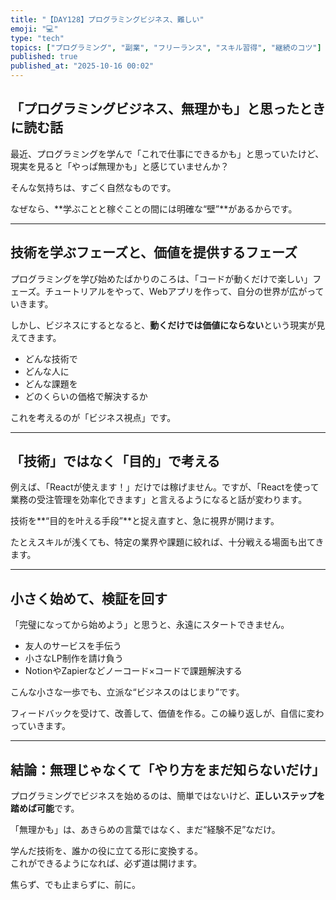```yaml
---
title: "【DAY128】プログラミングビジネス、難しい"
emoji: "💻"
type: "tech"
topics: ["プログラミング", "副業", "フリーランス", "スキル習得", "継続のコツ"]
published: true
published_at: "2025-10-16 00:02"
---
```


## 「プログラミングビジネス、無理かも」と思ったときに読む話

最近、プログラミングを学んで「これで仕事にできるかも」と思っていたけど、現実を見ると「やっぱ無理かも」と感じていませんか？

そんな気持ちは、すごく自然なものです。

なぜなら、**学ぶことと稼ぐことの間には明確な“壁”**があるからです。

---

## 技術を学ぶフェーズと、価値を提供するフェーズ

プログラミングを学び始めたばかりのころは、「コードが動くだけで楽しい」フェーズ。チュートリアルをやって、Webアプリを作って、自分の世界が広がっていきます。

しかし、ビジネスにするとなると、**動くだけでは価値にならない**という現実が見えてきます。

- どんな技術で
- どんな人に
- どんな課題を
- どのくらいの価格で解決するか

これを考えるのが「ビジネス視点」です。

---

## 「技術」ではなく「目的」で考える

例えば、「Reactが使えます！」だけでは稼げません。ですが、「Reactを使って業務の受注管理を効率化できます」と言えるようになると話が変わります。

技術を**“目的を叶える手段”**と捉え直すと、急に視界が開けます。

たとえスキルが浅くても、特定の業界や課題に絞れば、十分戦える場面も出てきます。

---

## 小さく始めて、検証を回す

「完璧になってから始めよう」と思うと、永遠にスタートできません。

- 友人のサービスを手伝う
- 小さなLP制作を請け負う
- NotionやZapierなどノーコード×コードで課題解決する

こんな小さな一歩でも、立派な“ビジネスのはじまり”です。

フィードバックを受けて、改善して、価値を作る。この繰り返しが、自信に変わっていきます。

---

## 結論：無理じゃなくて「やり方をまだ知らないだけ」

プログラミングでビジネスを始めるのは、簡単ではないけど、**正しいステップを踏めば可能**です。

「無理かも」は、あきらめの言葉ではなく、まだ“経験不足”なだけ。

学んだ技術を、誰かの役に立てる形に変換する。  
これができるようになれば、必ず道は開けます。

焦らず、でも止まらずに、前に。